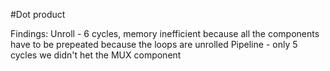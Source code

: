 #Dot product

Findings: Unroll - 6 cycles, memory inefficient because all the components have to be prepeated because the loops are unrolled
Pipeline - only 5 cycles we didn't het the MUX component

          
